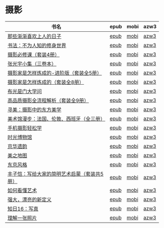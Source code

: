 # 摄影

| 书名 | epub | mobi | azw3 |
| --- | --- | --- | --- |
| [那些渐渐喜欢上人的日子](http://ct.dalanmei.com/f/31084289-771231755-f4f639) | [epub](http://ct.dalanmei.com/f/31084289-771231755-f4f639) | [mobi](http://ct.dalanmei.com/f/31084289-771246931-4dbba7) | [azw3](http://ct.dalanmei.com/f/31084289-771236629-bc7d9d) |
| [书法：不为人知的修身世界](http://ct.dalanmei.com/f/31084289-771228830-1c6bf3) | [epub](http://ct.dalanmei.com/f/31084289-771228830-1c6bf3) | [mobi](http://ct.dalanmei.com/f/31084289-771240623-f5d9d3) | [azw3](http://ct.dalanmei.com/f/31084289-771232631-5a72a6) |
| [摄影必修课（套装4册）](http://ct.dalanmei.com/f/31084289-771229544-517c48) | [epub](http://ct.dalanmei.com/f/31084289-771229544-517c48) | [mobi](http://ct.dalanmei.com/f/31084289-771241122-017c7e) | [azw3](http://ct.dalanmei.com/f/31084289-771233225-cae423) |
| [张光宇小集（三卷本）](http://ct.dalanmei.com/f/31084289-771230621-fbbc38) | [epub](http://ct.dalanmei.com/f/31084289-771230621-fbbc38) | [mobi](http://ct.dalanmei.com/f/31084289-771246263-18e2ae) | [azw3](http://ct.dalanmei.com/f/31084289-771235963-637207) |
| [摄影家是怎样炼成的-进阶版（套装全5册）](http://ct.dalanmei.com/f/31084289-570154517-2335fd) | [epub](http://ct.dalanmei.com/f/31084289-570154517-2335fd) | [mobi](http://ct.dalanmei.com/f/31084289-570325339-b0db70) | [azw3](http://ct.dalanmei.com/f/31084289-571395133-ccecf0) |
| [摄影家是怎样炼成的（套装全8册）](http://ct.dalanmei.com/f/31084289-570155052-3a030d) | [epub](http://ct.dalanmei.com/f/31084289-570155052-3a030d) | [mobi](http://ct.dalanmei.com/f/31084289-570327960-7050cd) | [azw3](http://ct.dalanmei.com/f/31084289-571396947-4b7cf9) |
| [布光是门大学问](http://ct.dalanmei.com/f/31084289-570129067-95a5f2) | [epub](http://ct.dalanmei.com/f/31084289-570129067-95a5f2) | [mobi](http://ct.dalanmei.com/f/31084289-570271738-560563) | [azw3](http://ct.dalanmei.com/f/31084289-571410436-89a347) |
| [高品质摄影全流程解析（套装全9册）](http://ct.dalanmei.com/f/31084289-569451311-e1f44a) | [epub](http://ct.dalanmei.com/f/31084289-569451311-e1f44a) | [mobi](http://ct.dalanmei.com/f/31084289-570216868-fe4a63) | [azw3](http://ct.dalanmei.com/f/31084289-571418056-1c4844) |
| [寻美：摄影中的东方美学](http://ct.dalanmei.com/f/31084289-569451505-851935) | [epub](http://ct.dalanmei.com/f/31084289-569451505-851935) | [mobi](http://ct.dalanmei.com/f/31084289-570233803-2066f8) | [azw3](http://ct.dalanmei.com/f/31084289-571418266-eeb653) |
| [美术馆漫步：法国、伦敦、西班牙（全三册）](http://ct.dalanmei.com/f/31084289-571710497-45142f) | [epub](http://ct.dalanmei.com/f/31084289-571710497-45142f) | [mobi](http://ct.dalanmei.com/f/31084289-572114972-bc359f) | [azw3](http://ct.dalanmei.com/f/31084289-572135255-3a6ce1) |
| [手机摄影轻松学](http://ct.dalanmei.com/f/31084289-571709532-848609) | [epub](http://ct.dalanmei.com/f/31084289-571709532-848609) | [mobi](http://ct.dalanmei.com/f/31084289-572115132-2ff347) | [azw3](http://ct.dalanmei.com/f/31084289-572136326-e5fa8b) |
| [时光博物馆](http://ct.dalanmei.com/f/31084289-571709441-4b60a6) | [epub](http://ct.dalanmei.com/f/31084289-571709441-4b60a6) | [mobi](http://ct.dalanmei.com/f/31084289-572115142-4163d0) | [azw3](http://ct.dalanmei.com/f/31084289-572136362-d249b2) |
| [京华遗韵](http://ct.dalanmei.com/f/31084289-571708769-c00106) | [epub](http://ct.dalanmei.com/f/31084289-571708769-c00106) | [mobi](http://ct.dalanmei.com/f/31084289-572115335-f2c74c) | [azw3](http://ct.dalanmei.com/f/31084289-572137051-7ca884) |
| [美之地图](http://ct.dalanmei.com/f/31084289-571651517-1e011c) | [epub](http://ct.dalanmei.com/f/31084289-571651517-1e011c) | [mobi](http://ct.dalanmei.com/f/31084289-572120031-f5924d) | [azw3](http://ct.dalanmei.com/f/31084289-572180122-b43146) |
| [东京风格](http://ct.dalanmei.com/f/31084289-571528982-b2ee99) | [epub](http://ct.dalanmei.com/f/31084289-571528982-b2ee99) | [mobi](http://ct.dalanmei.com/f/31084289-571793816-b3c630) | [azw3](http://ct.dalanmei.com/f/31084289-572194441-bb314e) |
| [丰子恺：写给大家的简明艺术启蒙（套装共5册）](http://ct.dalanmei.com/f/31084289-571537030-f17fc6) | [epub](http://ct.dalanmei.com/f/31084289-571537030-f17fc6) | [mobi](http://ct.dalanmei.com/f/31084289-571805280-dd5041) | [azw3](http://ct.dalanmei.com/f/31084289-572195695-924b1a) |
| [如何看懂艺术](http://ct.dalanmei.com/f/31084289-571547457-421317) | [epub](http://ct.dalanmei.com/f/31084289-571547457-421317) | [mobi](http://ct.dalanmei.com/f/31084289-571816219-89bcc2) | [azw3](http://ct.dalanmei.com/f/31084289-572198183-bcbbba) |
| [强大，漂亮的新定义](http://ct.dalanmei.com/f/31084289-571538198-627716) | [epub](http://ct.dalanmei.com/f/31084289-571538198-627716) | [mobi](http://ct.dalanmei.com/f/31084289-571806462-017e50) | [azw3](http://ct.dalanmei.com/f/31084289-571991734-5429e7) |
| [知日16：写真](http://ct.dalanmei.com/f/31084289-571540375-4de61d) | [epub](http://ct.dalanmei.com/f/31084289-571540375-4de61d) | [mobi](http://ct.dalanmei.com/f/31084289-571808023-897fb1) | [azw3](http://ct.dalanmei.com/f/31084289-572009528-b6cbd5) |
| [理解一张照片](http://ct.dalanmei.com/f/31084289-571546921-1e86bf) | [epub](http://ct.dalanmei.com/f/31084289-571546921-1e86bf) | [mobi](http://ct.dalanmei.com/f/31084289-571815965-3c16fd) | [azw3](http://ct.dalanmei.com/f/31084289-572021463-e9c9c5) |
